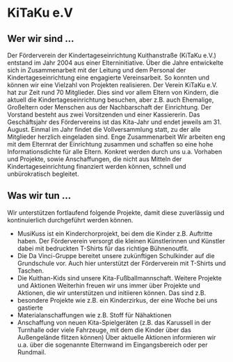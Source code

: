 # KiTaKu e.V

## Wer wir sind ...
Der Förderverein der Kindertageseinrichtung
Kuithanstraße (KiTaKu e.V.) entstand im Jahr 2004
aus einer Elterninitiative.
Über die Jahre entwickelte sich in Zusammenarbeit
mit der Leitung und dem Personal der
Kindertageseinrichtung eine engagierte
Vereinsarbeit. So konnten und können wir eine
Vielzahl von Projekten realisieren.
Der Verein
KiTaKu e.V. hat zur Zeit rund 70 Mitglieder. Dies
sind vor allem Eltern von Kindern, die aktuell die
Kindertageseinrichtung besuchen, aber z.B. auch
Ehemalige, Großeltern oder Menschen aus der
Nachbarschaft der Einrichtung.
Der Vorstand besteht aus zwei Vorsitzenden und
einer Kassiererin.
Das Geschäftsjahr des Fördervereins ist das Kita-Jahr
und endet jeweils am 31. August. Einmal im Jahr
findet die Vollversammlung statt, zu der alle
Mitglieder herzlich eingeladen sind.
Enge Zusammenarbeit
Wir arbeiten eng mit dem Elternrat der Einrichtung
zusammen und schaffen so eine hohe
Informationsdichte für alle Eltern.
Konkret werden durch uns u.a. Vorhaben und
Projekte, sowie Anschaffungen, die nicht aus Mitteln
der Kindertageseinrichtung finanziert werden
können, schnell und unbürokratisch begleitet.

## Was wir tun ...
Wir unterstützen fortlaufend folgende Projekte, damit
diese zuverlässig und kontinuierlich durchgeführt werden
können.
* MusiKuss ist ein Kinderchorprojekt, bei dem die
Kinder z.B. Auftritte haben. Der Förderverein versorgt
die kleinen Künstlerinnen und Künstler dabei mit
bedruckten T-Shirts für das richtige Bühnenoutfit.
* Die Da Vinci-Gruppe bereitet unsere zukünftigen
Schulkinder auf die Grundschule vor. Auch hier
unterstützt der Förderverein mit T-Shirts und Taschen.
* Die Kuithan-Kids sind unsere Kita-Fußballmannschaft.
Weitere Projekte und Aktionen
Weiterhin freuen wir uns immer über Projekte und
Aktionen, die wir unterstützen und initiieren können. Das
sind z.B.
* besondere Projekte wie z.B. ein Kinderzirkus, der eine
Woche bei uns gastierte
* Materialanschaffungen wie z.B. Stoff für Nähaktionen
* Anschaffung von neuen Kita-Spielgeräten (z.B. das
Karussell in der Turnhalle oder viele Fahrzeuge, mit
dem die Kinder über das Außengelände flitzen
können)
Über aktuelle Aktionen informieren wir u.a. über die
sogenannte Elternwand im Eingangsbereich oder per
Rundmail.
